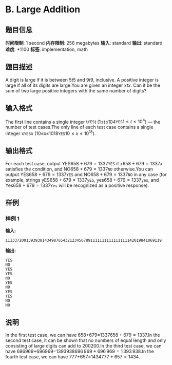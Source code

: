 # B. Large Addition

## 题目信息

**时间限制**: 1 second
**内存限制**: 256 megabytes
**输入**: standard
**输出**: standard
**难度**: *1100
**标签**: implementation, math

## 题目描述

A digit is large if it is between 5$t$$5$ and 9$t$$9$, inclusive. A positive integer is large if all of its digits are large.You are given an integer x$t$$x$. Can it be the sum of two large positive integers with the same number of digits?

## 输入格式

The first line contains a single integer t$\texttt{YES}$$t$ (1≤t≤104$\texttt{YES}$$1 \leq t \leq 10^4$) — the number of test cases.The only line of each test case contains a single integer x$\texttt{YES}$$x$ (10≤x≤1018$\texttt{YES}$$10 \leq x \leq 10^{18}$).

## 输出格式

For each test case, output YES$658 + 679 = 1337$$\texttt{YES}$ if x$658 + 679 = 1337$$x$ satisfies the condition, and NO$658 + 679 = 1337$$\texttt{NO}$ otherwise.You can output YES$658 + 679 = 1337$$\texttt{YES}$ and NO$658 + 679 = 1337$$\texttt{NO}$ in any case (for example, strings yES$658 + 679 = 1337$$\texttt{yES}$, yes$658 + 679 = 1337$$\texttt{yes}$, and Yes$658 + 679 = 1337$$\texttt{Yes}$ will be recognized as a positive response).

## 样例

### 样例 1

**输入:**
```
11133720013939381434987654321234567891111111111111111142019841069119
```

**输出:**
```
YES
NO
YES
YES
NO
YES
NO
YES
YES
NO
NO
```

## 说明

In the first test case, we can have 658+679=1337$658 + 679 = 1337$.In the second test case, it can be shown that no numbers of equal length and only consisting of large digits can add to 200$200$.In the third test case, we can have 696969+696969=1393938$696\,969 + 696\,969 = 1\,393\,938$.In the fourth test case, we can have 777+657=1434$777 + 657 = 1434$.
